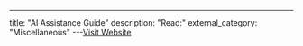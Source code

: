 ---
title: "AI Assistance Guide"
description: "Read:"
external_category: "Miscellaneous"
---[Visit Website](https://github.com/gpt4free/gpt4free.github.io/blob/main/docs/guides/help_me.md)


